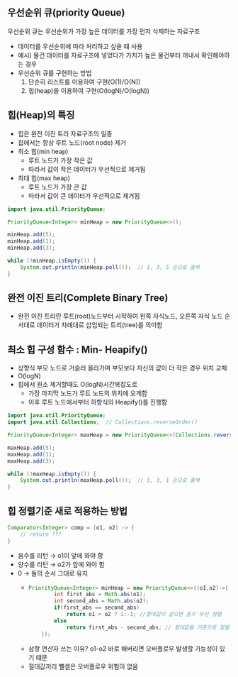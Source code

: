 ## 우선순위 큐(priority Queue)
우선순위 큐는 우선순위가 가장 높은 데이터를 가장 먼저 삭제하는 자료구조 
+ 데이터를 우선순위에 따라 처리하고 싶을 떄 사용 
+ 예시) 물건 데이터를 자료구조에 넣었다가 가치가 높은 물건부터 꺼내서 확인해야하는 경우 
+ 우선순위 큐를 구현하는 방법
   1. 단순히 리스트를 이용하여 구현(O(1)/O(N))
   2. 힙(heap)을 이용하여 구현(O(logN)/O(logN))

## 힙(Heap)의 특징
+ 힙은 완전 이진 트리 자료구조의 일종
+ 힙에서는 항상 루트 노드(root node) 제거
+ 최소 힙(min heap)
  + 루트 노드가 가장 작은 값
  + 따라서 값이 작은 데이터가 우선적으로 제거됨
+ 최대 힙(max heap)
  + 루트 노드가 가장 큰 값
  + 따라서 값이 큰 데이터가 우선적으로 제거됨
```java
import java.util.PriorityQueue;

PriorityQueue<Integer> minHeap = new PriorityQueue<>();

minHeap.add(5);
minHeap.add(1);
minHeap.add(3);

while (!minHeap.isEmpty()) {
    System.out.println(minHeap.poll());  // 1, 3, 5 순으로 출력
}
``` 


## 완전 이진 트리(Complete Binary Tree)
+ 완전 이진 트리란 루트(root)노드부터 시작하여 왼쪽 자식노드, 오른쪽 자식 노드 순서대로 데이터가 차례대로 삽입되는 트리(tree)를 의미함 

## 최소 힙 구성 함수 : Min- Heapify()
+ 상향식 부모 노드로 거슬러 올라가며 부모보다 자신의 값이 더 작은 경우 위치 교체 
+ O(logN)
+  힙에서 원소 제거할때도 O(logN)시간복잡도로   
   +  가장 마지막 노드가 루트 노드의 위치에 오게함 
   +  이후 루트 노드에서부터 하향식의 Heapify()를 진행함 

```java
import java.util.PriorityQueue;
import java.util.Collections;  // Collections.reverseOrder()

PriorityQueue<Integer> maxHeap = new PriorityQueue<>(Collections.reverseOrder());

maxHeap.add(5);
maxHeap.add(1);
maxHeap.add(3);

while (!maxHeap.isEmpty()) {
    System.out.println(maxHeap.poll());  // 5, 3, 1 순으로 출력
}
```

## 힙 정렬기준 새로 적용하는 방법
```java
Comparator<Integer> comp = (o1, o2) -> {
    // return ???
}
```
+ 음수를 리턴 → o1이 앞에 와야 함
+ 양수를 리턴 → o2가 앞에 와야 함
+ 0 → 둘의 순서 그대로 유지
  + ```java
    PriorityQueue<Integer> minHeap = new PriorityQueue<>((o1,o2)->{
            int first_abs = Math.abs(o1);
            int second_abs = Math.abs(o2);
            if(first_abs == second_abs)
                return o1 > o2 ? 1:-1; //절대값이 같으면 음수 우선 정렬
            else
                return first_abs - second_abs; // 절대값을 기준으로 정렬 
        });
    ```
  + 삼항 연산자 쓰는 이유? o1-o2 바로 해버리면 오버플로우 발생할 가능성이 있기 떄문
  + 절대값끼리 뺼셈은 오버플로우 위험이 없음 